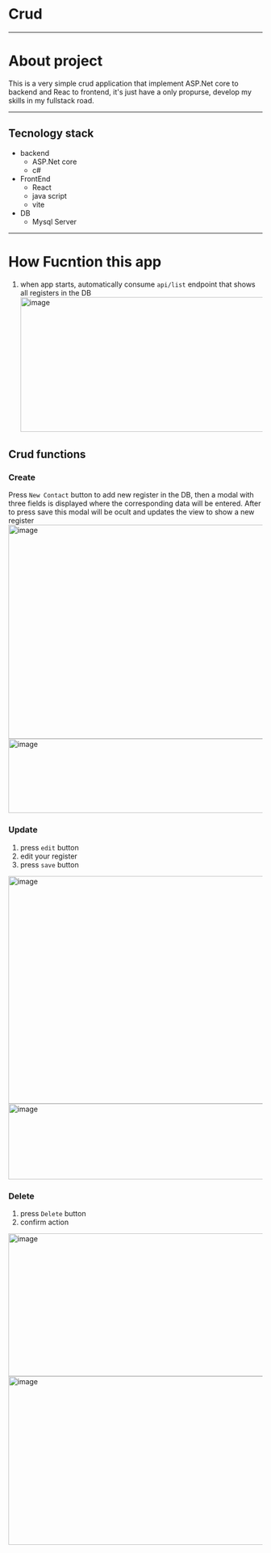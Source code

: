 # Crud 
---

# About project

This is a very simple crud application that implement ASP.Net core to backend and Reac to frontend, it's just have a only propurse, develop my skills 
in my fullstack road.

---

## Tecnology stack 
- backend
  - ASP.Net core
  - c#
- FrontEnd
  - React
  - java script
  - vite
- DB
  - Mysql Server

 ---

# How Fucntion this app 

1) when app starts, automatically consume `api/list` endpoint that shows all registers in the DB
    <img width="1019" height="267" alt="image" src="https://github.com/user-attachments/assets/4546e960-4081-41aa-a9e8-fda72821dd8e" />

## Crud functions 

### Create

Press `New Contact` button to add new register in the DB, then a modal with three fields is displayed where the corresponding data will be entered.
After to press save this modal will be ocult and updates the view to show a new register 
<img width="859" height="424" alt="image" src="https://github.com/user-attachments/assets/5c3d40f6-06df-4159-b65c-9963cb325407" />
<img width="1152" height="147" alt="image" src="https://github.com/user-attachments/assets/fa2d7702-0b19-492a-a005-566346ef5f68" />

### Update 
1) press `edit` button
2) edit your register
3) press `save` button

<img width="581" height="451" alt="image" src="https://github.com/user-attachments/assets/486a97fa-6bc4-49d2-98ee-044d54756355" />
<img width="1125" height="150" alt="image" src="https://github.com/user-attachments/assets/92553b7d-82b4-4a33-96d2-e4d6d80f8eca" />

### Delete

1) press `Delete` button
2) confirm action

<img width="740" height="283" alt="image" src="https://github.com/user-attachments/assets/c4f3d43e-76c7-4171-b955-1b8bec4da66e" />
<img width="1066" height="334" alt="image" src="https://github.com/user-attachments/assets/1e765e40-eb6a-46e2-bdc3-de5144479668" />







 
